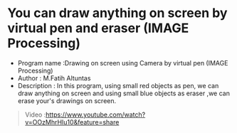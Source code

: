# You can draw anything on screen  by virtual pen and eraser (IMAGE Processing)
* Program name :Drawing on screen using Camera by virtual pen (IMAGE Processing)
* Author       : M.Fatih Altuntas                                          
* Description  : In this program, using small red objects as pen, we can draw anything on screen and using small blue objects as eraser ,we can erase your's drawings on screen.
> Video :https://www.youtube.com/watch?v=OOzMhrHIu10&feature=share
